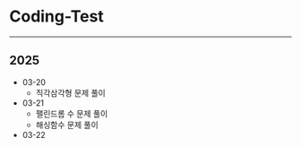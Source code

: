 # Coding-Test
___
## 2025
- 03-20
    - 직각삼각형 문제 풀이
- 03-21
    - 팰린드롬 수 문제 풀이
    - 해싱함수 문제 풀이
- 03-22 